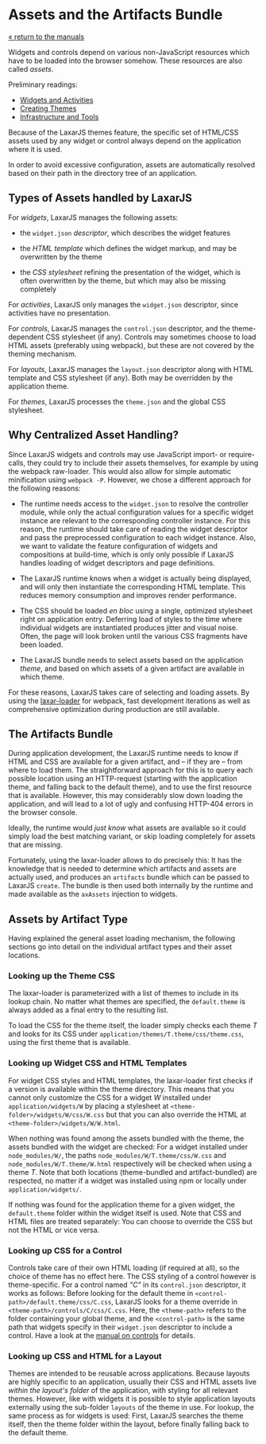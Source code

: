 # Assets and the Artifacts Bundle

[« return to the manuals](index.md)

Widgets and controls depend on various non-JavaScript resources which have to be loaded into the browser somehow.
These resources are also called *assets*.

Preliminary readings:

- [Widgets and Activities](widgets_and_activities.md)
- [Creating Themes](creating_themes.md)
- [Infrastructure and Tools](infrastructure_and_tools.md)

Because of the LaxarJS themes feature, the specific set of HTML/CSS assets used by any widget or control always depend on the application where it is used.

In order to avoid excessive configuration, assets are automatically resolved based on their path in the directory tree of an application.


## Types of Assets handled by LaxarJS

For *widgets*, LaxarJS manages the following assets:

- the `widget.json` *descriptor*, which describes the widget features

- the *HTML template* which defines the widget markup, and may be overwritten by the theme

- the *CSS stylesheet* refining the presentation of the widget, which is often overwritten by the theme, but which may also be missing completely

For *activities*, LaxarJS only manages the `widget.json` descriptor, since activities have no presentation.

For *controls*, LaxarJS manages the `control.json` descriptor, and the theme-dependent CSS stylesheet (if any).
Controls may sometimes choose to load HTML assets (preferably using webpack), but these are not covered by the theming mechanism.

For *layouts*, LaxarJS manages the `layout.json` descriptor along with HTML template and CSS stylesheet (if any).
Both may be overridden by the application theme.

For *themes*, LaxarJS processes the `theme.json` and the global CSS stylesheet.


## Why Centralized Asset Handling?

Since LaxarJS widgets and controls may use JavaScript import- or require-calls, they could try to include their assets themselves, for example by using the webpack raw-loader.
This would also allow for simple automatic minification using `webpack -P`.
However, we chose a different approach for the following reasons:

- The runtime needs access to the `widget.json` to resolve the controller module, while only the actual configuration values for a specific widget instance are relevant to the corresponding controller instance.
  For this reason, the runtime should take care of reading the widget descriptor and pass the preprocessed configuration to each widget instance.
  Also, we want to validate the feature configuration of widgets and compositions at build-time, which is only only possible if LaxarJS handles loading of widget descriptors and page definitions.

- The LaxarJS runtime knows when a widget is actually being displayed, and will only then instantiate the corresponding HTML template.
  This reduces memory consumption and improves render performance.

- The CSS should be loaded *en bloc* using a single, optimized stylesheet right on application entry.
  Deferring load of styles to the time where individual widgets are instantiated produces jitter and visual noise.
  Often, the page will look broken until the various CSS fragments have been loaded.

- The LaxarJS bundle needs to select assets based on the application *theme*, and based on which assets of a given artifact are available in which theme.

For these reasons, LaxarJS takes care of selecting and loading assets.
By using the [laxar-loader](laxarjs.org/docs/laxar-loader-v2-latest/) for webpack, fast development iterations as well as comprehensive optimization during production are still available.


## The Artifacts Bundle

During application development, the LaxarJS runtime needs to know if HTML and CSS are available for a given artifact, and – if they are – from where to load them.
The straightforward approach for this is to query each possible location using an HTTP-request (starting with the application theme, and falling back to the default theme), and to use the first resource that is available.
However, this may considerably slow down loading the application, and will lead to a lot of ugly and confusing HTTP-404 errors in the browser console.

Ideally, the runtime would *just know* what assets are available so it could simply load the best matching variant, or skip loading completely for assets that are missing.

Fortunately, using the laxar-loader allows to do precisely this:
It has the knowledge that is needed to determine which artifacts and assets are actually used, and produces an `artifacts` bundle which can be passed to LaxarJS `create`.
The bundle is then used both internally by the runtime and made available as the `axAssets` injection to widgets.


## Assets by Artifact Type

Having explained the general asset loading mechanism, the following sections go into detail on the individual artifact types and their asset locations.


### Looking up the Theme CSS

The laxar-loader is parameterized with a list of themes to include in its lookup chain.
No matter what themes are specified, the `default.theme` is always added as a final entry to the resulting list.

To load the CSS for the theme itself, the loader simply checks each theme _T_ and looks for its CSS under `application/themes/T.theme/css/theme.css`, using the first theme that is available.


### Looking up Widget CSS and HTML Templates

For widget CSS styles and HTML templates, the laxar-loader first checks if a version is available within the theme directory.
This means that you cannot only customize the CSS for a widget _W_ installed under `application/widgets/W` by placing a stylesheet at `<theme-folder>/widgets/W/css/W.css` but that you can also override the HTML at `<theme-folder>/widgets/W/W.html`.

When nothing was found among the assets bundled with the theme, the assets bundled with the widget are checked:
For a widget installed under `node_modules/W/`, the paths `node_modules/W/T.theme/css/W.css` and `node_modules/W/T.theme/W.html` respectively will be checked when using a theme _T_.
Note that both locations (theme-bundled and artifact-bundled) are respected, no matter if a widget was installed using npm or locally under `application/widgets/`.

If nothing was found for the application theme for a given widget, the `default.theme` folder within the widget itself is used.
Note that CSS and HTML files are treated separately:
You can choose to override the CSS but not the HTML or vice versa.


### Looking up CSS for a Control

Controls take care of their own HTML loading (if required at all), so the choice of theme has no effect here.
The CSS styling of a control however is theme-specific.
For a control named _"C"_ in its `control.json` descriptor, it works as follows:
Before looking for the default theme in `<control-path>/default.theme/css/C.css`, LaxarJS looks for a theme override in `<theme-path>/controls/C/css/C.css`.
Here, the `<theme-path>` refers to the folder containing your global theme, and the `<control-path>` is the same path that widgets specify in their `widget.json` descriptor to include a control.
Have a look at the [manual on controls](./providing_controls.md) for details.


### Looking up CSS and HTML for a Layout

Themes are intended to be reusable across applications.
Because layouts are highly specific to an application, usually their CSS and HTML assets live _within the layout's folder_ of the application, with styling for all relevant themes.
However, like with widgets it is possible to style application layouts externally using the sub-folder `layouts` of the theme in use.
For lookup, the same process as for widgets is used:
First, LaxarJS searches the theme itself, then the theme folder within the layout, before finally falling back to the default theme.
